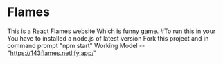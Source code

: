 # Flames
This is a React Flames website Which is funny game.
#To run this in your You have to installed a node.js of latest version
Fork this project and in command prompt "npm start"
Working Model --"https://143flames.netlify.app/"
